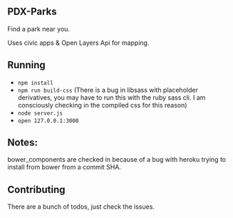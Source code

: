 ## PDX-Parks

Find a park near you.

Uses civic apps & Open Layers Api for mapping.

## Running

* `npm install`
* `npm run build-css` (There is a bug in libsass with placeholder derivatives, you
may have to run this with the ruby sass cli. I am consciously checking in the compiled
css for this reason)
* `node server.js`
* `open 127.0.0.1:3000`

## Notes:
bower_components are checked in because of a bug with heroku trying to install
from bower from a commit SHA.

## Contributing
There are a bunch of todos, just check the issues.